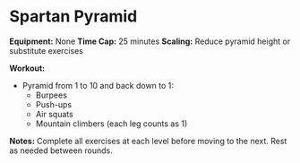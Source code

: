 # Spartan Pyramid

**Equipment:** None
**Time Cap:** 25 minutes
**Scaling:** Reduce pyramid height or substitute exercises

**Workout:**
- Pyramid from 1 to 10 and back down to 1:
  - Burpees
  - Push-ups
  - Air squats
  - Mountain climbers (each leg counts as 1)

**Notes:**
Complete all exercises at each level before moving to the next. Rest as needed between rounds.